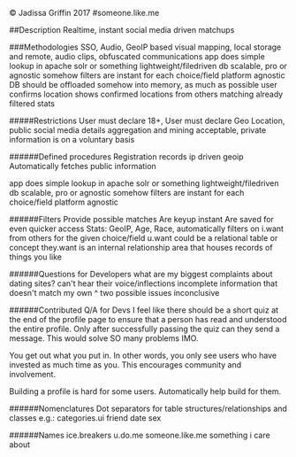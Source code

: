 &copy; Jadissa Griffin 2017
#someone.like.me

##Description
Realtime, instant social media driven matchups

###Methodologies
SSO, Audio, GeoIP based visual mapping, local storage and remote, audio clips, obfuscated communications
app does simple lookup in apache solr or something lightweight/filedriven db
scalable, pro or agnostic somehow
filters are instant for each choice/field
platform agnostic
DB should be offloaded somehow into memory, as much as possible
user confirms location
shows confirmed locations from others matching already filtered stats

#####Restrictions
User must declare 18+,
User must declare Geo Location, public social media details aggregation and mining acceptable, private information is on a voluntary basis

######Defined procedures
Registration records ip driven geoip
Automatically fetches public information

app does simple lookup in apache solr or something lightweight/filedriven db
scalable, pro or agnostic somehow
filters are instant for each choice/field
platform agnostic

######Filters
Provide possible  matches
Are keyup instant
Are saved for even quicker access
Stats: GeoIP, Age, Race, 
automatically filters on i.want from others for the given choice/field
u.want could be a relational table or concept
they.want is an internal relationship area that houses records of things you like

######Questions for Developers
what are my biggest complaints about dating sites?
can't hear their voice/inflections
incomplete information that doesn't match my own
^ two possible issues
inconclusive

######Contributed Q/A for Devs
I feel like there should be a short quiz at the end of the profile page to ensure that a person has read and understood the entire profile. Only after successfully passing the quiz can they send a message. This would solve SO many problems IMO.

You get out what you put in. In other words, you only see users who have invested as much time as you. This encourages community and involvement.

Building a profile is hard for some users. Automatically help build for them.

######Nomenclatures
Dot separators for table structures/relationships and classes e.g.:
categories.ui
friend
date
sex

######Names
ice.breakers
u.do.me
someone.like.me
something i care about

